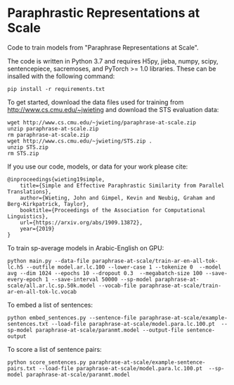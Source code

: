 # Paraphrastic Representations at Scale

Code to train models from "Paraphrase Representations at Scale".

The code is written in Python 3.7 and requires H5py, jieba, numpy, scipy, sentencepiece, sacremoses, and PyTorch >= 1.0 libraries. These can be insalled with the following command:

    pip install -r requirements.txt

To get started, download the data files used for training from http://www.cs.cmu.edu/~jwieting and download the STS evaluation data:

    wget http://www.cs.cmu.edu/~jwieting/paraphrase-at-scale.zip
    unzip paraphrase-at-scale.zip
    rm paraphrase-at-scale.zip
    wget http://www.cs.cmu.edu/~jwieting/STS.zip .
    unzip STS.zip
    rm STS.zip
    
If you use our code, models, or data for your work please cite:

    @inproceedings{wieting19simple,
        title={Simple and Effective Paraphrastic Similarity from Parallel Translations},
        author={Wieting, John and Gimpel, Kevin and Neubig, Graham and Berg-Kirkpatrick, Taylor},
        booktitle={Proceedings of the Association for Computational Linguistics},
        url={https://arxiv.org/abs/1909.13872},
        year={2019}
    }

To train sp-average models in Arabic-English on GPU:
    
    python main.py --data-file paraphrase-at-scale/train-ar-en-all-tok-lc.h5 --outfile model.ar.lc.100 --lower-case 1 --tokenize 0  --model avg --dim 1024 --epochs 10 --dropout 0.3  --megabatch-size 100 --save-every-epoch 1 --save-interval 50000 --sp-model paraphrase-at-scale/all.ar.lc.sp.50k.model --vocab-file paraphrase-at-scale/train-ar-en-all-tok-lc.vocab 

To embed a list of sentences:

    python embed_sentences.py --sentence-file paraphrase-at-scale/example-sentences.txt --load-file paraphrase-at-scale/model.para.lc.100.pt  --sp-model paraphrase-at-scale/paranmt.model --output-file sentence-output
    
To score a list of sentence pairs:

    python score_sentences.py paraphrase-at-scale/example-sentence-pairs.txt --load-file paraphrase-at-scale/model.para.lc.100.pt  --sp-model paraphrase-at-scale/paranmt.model